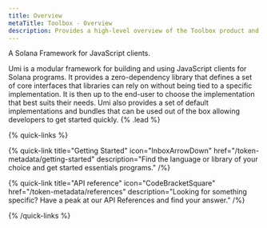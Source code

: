 ```yaml
---
title: Overview
metaTitle: Toolbox - Overview
description: Provides a high-level overview of the Toolbox product and what it includes.
---
```


A Solana Framework for JavaScript clients.

Umi is a modular framework for building and using JavaScript clients for Solana programs. It provides a zero-dependency library that defines a set of core interfaces that libraries can rely on without being tied to a specific implementation. It is then up to the end-user to choose the implementation that best suits their needs. Umi also provides a set of default implementations and bundles that can be used out of the box allowing developers to get started quickly. {% .lead %}

{% quick-links %}

{% quick-link title="Getting Started" icon="InboxArrowDown" href="/token-metadata/getting-started" description="Find the language or library of your choice and get started essentials programs." /%}

{% quick-link title="API reference" icon="CodeBracketSquare" href="/token-metadata/references" description="Looking for something specific? Have a peak at our API References and find your answer." /%}

{% /quick-links %}

